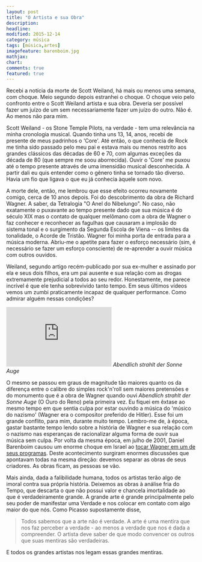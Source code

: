 ```yaml
---
layout: post
title: "O Artista e sua Obra"
description:
headline:
modified: 2015-12-14
category: música
tags: [música,artes]
imagefeature: barenboim.jpg
mathjax:
chart:
comments: true
featured: true
---
```


Recebi a notícia da morte de Scott Weiland, há mais ou menos uma semana, com choque. Meio segundo depois estranhei o choque. O choque veio pelo confronto entre o Scott Weiland artista e sua obra. Deveria ser possível fazer um juízo de um sem necessariamente fazer um juízo do outro. Não é. Ao menos não para mim.

Scott Weiland - os Stone Temple Pilots, na verdade - tem uma relevância na minha cronologia musical. Quando tinha uns 13, 14, anos, recebi de presente de meus padrinhos o 'Core'. Até então, o que conhecia de Rock me tinha sido passado pelo meu pai e estava mais ou menos restrito aos grandes clássicos das décadas de 60 e 70, com algumas exceções da década de 80 (que sempre me soou aborrecida). Ouvir o 'Core' me puxou até o tempo presente através de uma imensidão musical desconhecida. A partir dali eu quis entender como o gênero tinha se tornado tão diverso. Havia um fio que ligava o que eu já conhecia àquele som novo.

A morte dele, então, me lembrou que esse efeito ocorreu novamente comigo, cerca de 10 anos depois. Foi do descobrimento da obra de Richard Wagner. A saber, da Tetralogia "O Anel do Nibelungo". No caso, não exatamente o puxavante ao tempo presente dado que sua música é do século XIX mas o contato de qualquer melômano com a obra de Wagner o faz conhecer e reconhecer as fagulhas que causaram a implosão do sistema tonal e o surgimento da Segunda Escola de Viena -- os limites da tonalidade, o Acorde de Tristão. Wagner foi minha porta de entrada para a música moderna. Abriu-me o apetite para fazer o esforço necessário (sim, é necessário se fazer um esforço consciente) de re-aprender a ouvir música com outros ouvidos.

Weiland, segundo artigo recém-publicado por sua ex-mulher e assinado por ela e seus dois filhos, era um pai ausente e sua relação com as drogas extremamente prejudicial a todos ao seu redor. Honestamente, me parece incrível é que ele tenha sobrevivido tanto tempo. Em seus últimos vídeos vemos um zumbi praticamente incapaz de qualquer performance. Como admirar alguém nessas condições?

<iframe width="280" height="158" src="https://www.youtube.com/embed/vewupKFIEAE" frameborder="0" allowfullscreen></iframe>
<i>Abendlich strahlt der Sonne Auge</i>

O mesmo se passou em graus de magnitude tão maiores quanto os da diferença entre o calibre do simples rock'n'roll sem maiores pretensões e do monumento que é a obra de Wagner quando ouvi <i>Abendlich strahlt der Sonne Auge</i> (O Ouro do Reno) pela primeira vez. Eu fiquei em êxtase ao mesmo tempo em que sentia culpa por estar ouvindo a música do 'músico do nazismo' (Wagner era o compositor preferido de Hitler). Esse foi um grande conflito, para mim, durante muito tempo. Lembro-me de, à época, gastar bastante tempo lendo sobre a história de Wagner e sua relação com o nazismo nas esperanças de racionalizar alguma forma de ouvir sua música sem culpa. Por volta da mesma época, em julho de 2001, Daniel Barenboim causou um enorme choque em Israel ao <a href="http://www.theguardian.com/world/2001/jul/09/ewenmacaskill">tocar Wagner em um de seus programas</a>. Deste acontecimento surgiram enormes discussões que apontavam todas na mesma direção: devemos separar as obras de seus criadores. As obras ficam, as pessoas se vão.

Mais ainda, dada a falibilidade humana, todos os artistas terão algo de imoral contra sua própria história. Deixemos as obras à análise fria do Tempo, que descarta o que não possui valor e chancela imortalidade ao que é verdadeiramente grande. A grande arte é grande principalmente pelo seu poder de manifestar uma Verdade e nos colocar em contato com algo maior do que nós. Como Picasso supostamente disse,

<blockquote>Todos sabemos que a arte não é verdade. A arte é uma mentira que nos faz perceber a verdade - ao menos a verdade que nos é dada a compreender. O artista deve saber de que modo convencer os outros que suas mentiras são verdadeiras.</blockquote>

E todos os grandes artistas nos legam essas grandes mentiras.
